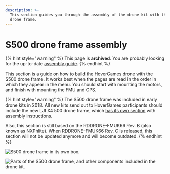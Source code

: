 ```yaml
---
description: >-
  This section guides you through the assembly of the drone kit with the S500
  drone frame.
---
```


# S500 drone frame assembly

{% hint style="warning" %}
This page is **archived**. You are probably looking for the up-to-date [assembly guide](../../userguide/assembly/).
{% endhint %}

This section is a guide on how to build the HoverGames drone with the S500 drone frame. It works best when the pages are read in the order in which they appear in the menu. You should start with mounting the motors, and finish with mounting the FMU and GPS.

{% hint style="warning" %}
The S500 drone frame was included in early drone kits in 2018. All new kits send out to HoverGames participants should include the new LJI X4 500 drone frame, which [has its own section](../../userguide/assembly/) with assembly instructions.

Also, this section is still based on the RDDRONE-FMUK66 Rev. B \(also known as NXPhlite\). When RDDRONE-FMUK66 Rev. C is released, this section will not be updated anymore and will become outdated.
{% endhint %}

![S500 drone frame in its own box.](../../.gitbook/assets/s500framebox.jpg)

![Parts of the S500 drone frame, and other components included in the drone kit.](../../.gitbook/assets/s500framecomponents.jpg)

